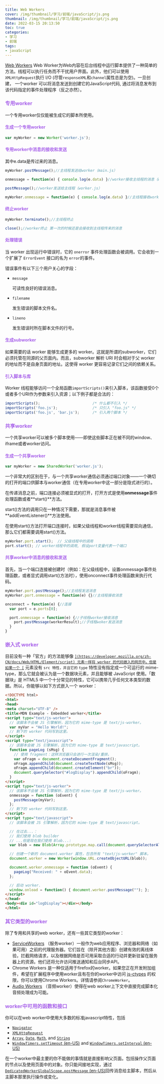 ```yaml
---
title: Web Workers
cover: /img/thumbnail/学习/前端/javaScript/js.png
thumbnail: /img/thumbnail/学习/前端/javaScript/js.png
date: 2022-03-15 20:13:50
toc: true
categories: 
- 学习
- 前端
tags: 
- javaScript
---
```


[Web Workers](https://developer.mozilla.org/zh-CN/docs/Web/API/Web_Workers_API/Using_web_workers)
Web Worker为Web内容在后台线程中运行脚本提供了一种简单的方法。线程可以执行任务而不干扰用户界面。此外，他们可以使用`XMLHttpRequest`执行 I/O  (尽管`responseXML`和`channel`属性总是为空)。一旦创建， 一个worker 可以将消息发送到创建它的JavaScript代码, 通过将消息发布到该代码指定的事件处理程序（反之亦然）。
<!--more-->
### <font color=#a862ea>专用worker</font>

一个专用worker仅仅能被生成它的脚本所使用。

#### <font color=#a862ea>生成一个专用worker</font>

```js
var myWorker = new Worker('worker.js');
```

#### <font color=#a862ea>专用worker中消息的接收和发送</font>

其中e.data是传过来的消息。

```js
myWorker.postMessage();//主线程发送给worker（main.js）

onmessage = function(e) { console.log(e.data) }//worker接收主线程的消息（worker.js）

postMessage();//worker发送给主线程（worker.js）

myWorker.onmessage = function(e) { console.log(e.data) }//主线程接收worker的消息（main.js）
```

#### <font color=#a862ea>终止worker</font>

```js
myWorker.terminate();//主线程终止

close();//worker终止 第一次的时候还是会接收到主线程传来的消息
```

#### <font color=#a862ea>处理错误</font>

当 worker 出现运行中错误时，它的 `onerror` 事件处理函数会被调用。它会收到一个扩展了 `ErrorEvent` 接口的名为 `error`的事件。

错误事件有以下三个用户关心的字段：

- `message`

  可读性良好的错误消息。

- `filename`

  发生错误的脚本文件名。

- `lineno`

  发生错误时所在脚本文件的行号。

#### <font color=#a862ea>生成subworker</font>

如果需要的话 worker 能够生成更多的 worker。这就是所谓的subworker，它们必须托管在同源的父页面内。而且，subworker 解析 URI 时会相对于父 worker 的地址而不是自身页面的地址。这使得 worker 更容易记录它们之间的依赖关系。

#### <font color=#a862ea>引入脚本与库</font>

Worker 线程能够访问一个全局函数`importScripts()`来引入脚本，该函数接受0个或者多个URI作为参数来引入资源；以下例子都是合法的：

```js
importScripts();                        /* 什么都不引入 */
importScripts('foo.js');                /* 只引入 "foo.js" */
importScripts('foo.js', 'bar.js');      /* 引入两个脚本 */
```

### <font color=#a862ea>共享worker</font>

一个共享worker可以被多个脚本使用——即使这些脚本正在被不同的window、iframe或者worker访问。

#### <font color=#a862ea>生成一个共享worker</font>

```js
var myWorker = new SharedWorker('worker.js');
```

一个非常大的区别在于，与一个共享worker通信必须通过端口对象——一个确切的打开的端口供脚本与worker通信（在专用worker中这一部分是隐式进行的）。

在传递消息之前，端口连接必须被显式的打开，打开方式是使用**onmessage**事件处理函数或者**start()**方法。

start()方法的调用只在一种情况下需要，那就是消息事件被**addEventListener()**方法使用。

在使用start()方法打开端口连接时，如果父级线程和worker线程需要双向通信，那么它们都需要调用start()方法。

```js
myWorker.port.start();  // 父级线程中的调用
port.start(); // worker线程中的调用, 假设port变量代表一个端口
```

#### <font color=#a862ea>共享worker中消息的接收和发送</font>

首先，当一个端口连接被创建时（例如：在父级线程中，设置onmessage事件处理函数，或者显式调用start()方法时），使用onconnect事件处理函数来执行代码。

```js
myWorker.port.postMessage();//主线程发送消息
myWorker.port.onmessage = function(e) {}//主线程接收消息
```

```js
onconnect = function(e) {//连接
  var port = e.ports[0];

  port.onmessage = function(e) {//子线程worker接收消息
    port.postMessage(workerResult);//子线程woker发送消息
  }
}
```

### <font color=#a862ea>嵌入式 worker</font>

目前没有一种「官方」的方法能够像 [``](https://developer.mozilla.org/zh-CN/docs/Web/HTML/Element/script) 元素一样将 worker 的代码嵌入的网页中。但是如果一个 [``](https://developer.mozilla.org/zh-CN/docs/Web/HTML/Element/script) 元素没有 `src 特性，并且它的` `type` 特性没有指定成一个可运行的 mime-type，那么它就会被认为是一个数据块元素，并且能够被 JavaScript 使用。「数据块」是 HTML5 中一个十分常见的特性，它可以携带几乎任何文本类型的数据。所以，你能够以如下方式嵌入一个 worker：

```html
<!DOCTYPE html>
<html>
<head>
<meta charset="UTF-8" />
<title>MDN Example - Embedded worker</title>
<script type="text/js-worker">
  // 该脚本不会被 JS 引擎解析，因为它的 mime-type 是 text/js-worker。
  var myVar = "Hello World!";
  // 剩下的 worker 代码写到这里。
</script>
<script type="text/javascript">
  // 该脚本会被 JS 引擎解析，因为它的 mime-type 是 text/javascript。
  function pageLog (sMsg) {
    // 使用 fragment：这样浏览器只会进行一次渲染/重排。
    var oFragm = document.createDocumentFragment();
    oFragm.appendChild(document.createTextNode(sMsg));
    oFragm.appendChild(document.createElement("br"));
    document.querySelector("#logDisplay").appendChild(oFragm);
  }
</script>
<script type="text/js-worker">
  // 该脚本不会被 JS 引擎解析，因为它的 mime-type 是 text/js-worker。
  onmessage = function (oEvent) {
    postMessage(myVar);
  };
  // 剩下的 worker 代码写到这里。
</script>
<script type="text/javascript">
  // 该脚本会被 JS 引擎解析，因为它的 mime-type 是 text/javascript。

  // 在过去...：
  // 我们使用 blob builder
  // ...但是现在我们使用 Blob...:
  var blob = new Blob(Array.prototype.map.call(document.querySelectorAll("script[type=\"text\/js-worker\"]"), function (oScript) { return oScript.textContent; }),{type: "text/javascript"});

  // 创建一个新的 document.worker 属性，包含所有 "text/js-worker" 脚本。
  document.worker = new Worker(window.URL.createObjectURL(blob));

  document.worker.onmessage = function (oEvent) {
    pageLog("Received: " + oEvent.data);
  };

  // 启动 worker.
  window.onload = function() { document.worker.postMessage(""); };
</script>
</head>
<body><div id="logDisplay"></div></body>
</html>
```

### <font color=#a862ea>其它类型的worker</font>

除了专用和共享的web worker，还有一些其它类型的worker：

- [ServiceWorkers](https://developer.mozilla.org/en-US/docs/Web/API/ServiceWorker_API) （服务worker）一般作为web应用程序、浏览器和网络（如果可用）之前的代理服务器。它们旨在（除开其他方面）创建有效的离线体验，拦截网络请求，以及根据网络是否可用采取合适的行动并更新驻留在服务器上的资源。他们还将允许访问推送通知和后台同步API。
- Chrome Workers 是一种仅适用于firefox的worker。如果您正在开发附加组件，希望在扩展程序中使用worker且有在你的worker中访问 [js-ctypes](https://developer.mozilla.org/en/js-ctypes) 的权限，你可以使用Chrome Workers。详情请参阅`ChromeWorker`。
- [Audio Workers](https://developer.mozilla.org/en-US/docs/Web/API/Web_Audio_API#Audio_Workers) （音频worker）使得在web worker上下文中直接完成脚本化音频处理成为可能。

### <font color=#a862ea>worker中可用的函数和接口</font>

你可以在web worker中使用大多数的标准javascript特性，包括

- [`Navigator`](https://developer.mozilla.org/zh-CN/docs/Web/API/Navigator)
- [`XMLHttpRequest`](https://developer.mozilla.org/zh-CN/docs/Web/API/XMLHttpRequest)
- [`Array`](https://developer.mozilla.org/zh-CN/docs/Web/JavaScript/Reference/Global_Objects/Array), [`Date`](https://developer.mozilla.org/zh-CN/docs/Web/JavaScript/Reference/Global_Objects/Date), [`Math`](https://developer.mozilla.org/zh-CN/docs/Web/JavaScript/Reference/Global_Objects/Math), and [`String`](https://developer.mozilla.org/zh-CN/docs/Web/JavaScript/Reference/Global_Objects/String)
- [`WindowTimers.setTimeout` (en-US)](https://developer.mozilla.org/en-US/docs/Web/API/setTimeout) and [`WindowTimers.setInterval` (en-US)](https://developer.mozilla.org/en-US/docs/Web/API/setInterval)

在一个worker中最主要的你不能做的事情就是直接影响父页面。包括操作父页面的节点以及使用页面中的对象。你只能间接地实现，通过[`DedicatedWorkerGlobalScope.postMessage` (en-US)](https://developer.mozilla.org/en-US/docs/Web/API/DedicatedWorkerGlobalScope/postMessage)回传消息给主脚本，然后从主脚本那里执行操作或变化。